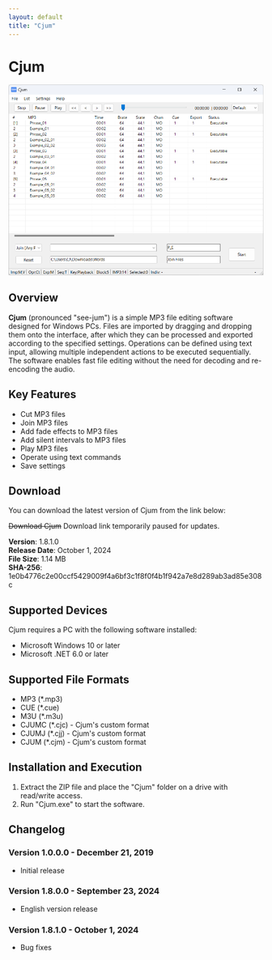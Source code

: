 ```yaml
---
layout: default
title: "Cjum"
---
```

# Cjum
<a href="img/ss00.png"><img src="img/ss00.png" alt="Cjum Screenshot" width="700px"></a>

## Overview
**Cjum** (pronounced "see-jum") is a simple MP3 file editing software designed for Windows PCs. Files are imported by dragging and dropping them onto the interface, after which they can be processed and exported according to the specified settings. Operations can be defined using text input, allowing multiple independent actions to be executed sequentially. The software enables fast file editing without the need for decoding and re-encoding the audio.  

## Key Features  
- Cut MP3 files  
- Join MP3 files  
- Add fade effects to MP3 files  
- Add silent intervals to MP3 files  
- Play MP3 files  
- Operate using text commands  
- Save settings  

## Download
You can download the latest version of Cjum from the link below:

~~Download Cjum~~ Download link temporarily paused for updates.

**Version**: 1.8.1.0  
**Release Date**: October 1, 2024  
**File Size**: 1.14 MB  
**SHA-256**: 1e0b4776c2e00ccf5429009f4a6bf3c1f8f0f4b1f942a7e8d289ab3ad85e308c 

## Supported Devices
Cjum requires a PC with the following software installed:

- Microsoft Windows 10 or later
- Microsoft .NET 6.0 or later

## Supported File Formats
- MP3 (*.mp3)
- CUE (*.cue)
- M3U (*.m3u)
- CJUMC (*.cjc) - Cjum's custom format
- CJUMJ (*.cjj) - Cjum's custom format
- CJUM (*.cjm) - Cjum's custom format

## Installation and Execution
1. Extract the ZIP file and place the "Cjum" folder on a drive with read/write access.
2. Run "Cjum.exe" to start the software.

## Changelog

### Version 1.0.0.0 - December 21, 2019
- Initial release

### Version 1.8.0.0 - September 23, 2024
- English version release
 
### Version 1.8.1.0 - October 1, 2024
- Bug fixes
